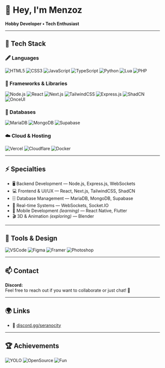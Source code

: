 # 👋 Hey, I'm Menzoz

**Hobby Developer • Tech Enthusiast**

---

## 🧠 Tech Stack

### 🖋 Languages
![HTML5](https://img.shields.io/badge/-HTML5-0D1117?style=flat&logo=html5)
![CSS3](https://img.shields.io/badge/-CSS3-0D1117?style=flat&logo=css3)
![JavaScript](https://img.shields.io/badge/-JavaScript-0D1117?style=flat&logo=javascript)
![TypeScript](https://img.shields.io/badge/-TypeScript-0D1117?style=flat&logo=typescript)
![Python](https://img.shields.io/badge/-Python-0D1117?style=flat&logo=python)
![Lua](https://img.shields.io/badge/-Lua-0D1117?style=flat&logo=lua)
![PHP](https://img.shields.io/badge/-PHP-0D1117?style=flat&logo=php)

### 🧰 Frameworks & Libraries
![Node.js](https://img.shields.io/badge/-Node.js-0D1117?style=flat&logo=node.js)
![React](https://img.shields.io/badge/-React-0D1117?style=flat&logo=react)
![Next.js](https://img.shields.io/badge/-Next.js-0D1117?style=flat&logo=next.js)
![TailwindCSS](https://img.shields.io/badge/-TailwindCSS-0D1117?style=flat&logo=tailwind-css)
![Express.js](https://img.shields.io/badge/-Express.js-0D1117?style=flat&logo=express)
![ShadCN](https://img.shields.io/badge/-ShadCN-0D1117?style=flat&logo=none)
![OnceUI](https://img.shields.io/badge/-OnceUI-0D1117?style=flat&logo=none)

### 💾 Databases
![MariaDB](https://img.shields.io/badge/-MariaDB-0D1117?style=flat&logo=mariadb)
![MongoDB](https://img.shields.io/badge/-MongoDB-0D1117?style=flat&logo=mongodb)
![Supabase](https://img.shields.io/badge/-Supabase-0D1117?style=flat&logo=supabase)

### ☁️ Cloud & Hosting
![Vercel](https://img.shields.io/badge/-Vercel-0D1117?style=flat&logo=vercel)
![Cloudflare](https://img.shields.io/badge/-Cloudflare-0D1117?style=flat&logo=cloudflare)
![Docker](https://img.shields.io/badge/-Docker-0D1117?style=flat&logo=docker)

---

## ⚡ Specialties

- 🖥 Backend Development — Node.js, Express.js, WebSockets  
- 💻 Frontend & UI/UX — React, Next.js, TailwindCSS, ShadCN  
- 🗄 Database Management — MariaDB, MongoDB, Supabase  
- 🔁 Real-time Systems — WebSockets, Socket.IO  
- 📱 Mobile Development _(learning)_ — React Native, Flutter  
- 🎬 3D & Animation _(exploring)_ — Blender  

---

## 🎨 Tools & Design

![VSCode](https://img.shields.io/badge/-VS%20Code-0D1117?style=flat&logo=visual-studio-code)
![Figma](https://img.shields.io/badge/-Figma-0D1117?style=flat&logo=figma)
![Framer](https://img.shields.io/badge/-Framer-0D1117?style=flat&logo=framer)
![Photoshop](https://img.shields.io/badge/-Photoshop-0D1117?style=flat&logo=adobe-photoshop)

---

## 📫 Contact

**Discord:**  
Feel free to reach out if you want to collaborate or just chat! 🚀

---

## 🌍 Links

- 💬 [discord.gg/seranocity](https://discord.gg/seranocity)

---

## 🏆 Achievements
![YOLO](https://img.shields.io/badge/-YOLO-blue)
![OpenSource](https://img.shields.io/badge/-Contributor-lightgrey)
![Fun](https://img.shields.io/badge/-Fun-brightgreen)
